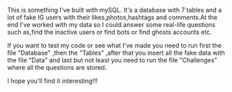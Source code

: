 This is something I've built with mySQL. It's a database with 7 tables and a lot of fake IG users with their likes,photos,hashtags and comments.At the end I've worked with my data so I could answer some real-life questions such as,find the inactive users or find bots or find ghosts accounts etc.

If you want to test my code or see what I've made you need to run first the file "Database" ,then the "Tables" ,after that you insert all the fake data with the file "Data" and last but not least you need to run the file "Challenges" where all the questions are stored.

I hope you'll find it interesting!!!
